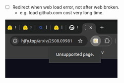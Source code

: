 - [ ] Redirect when web load error, not after web broken.
    - e.g. load github.com cost very long time.
    
<img src='image.png'>